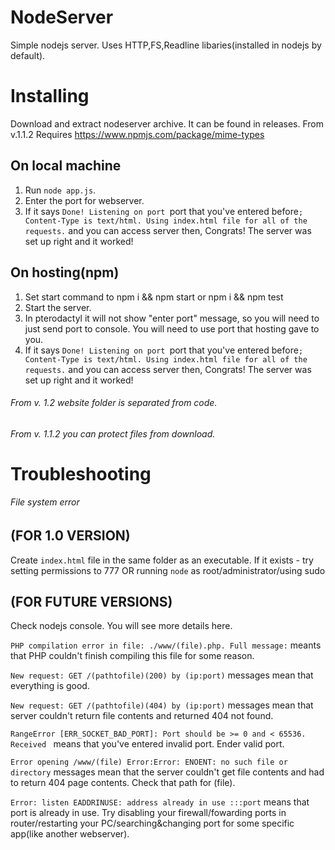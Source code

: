 # NodeServer
Simple nodejs server.  Uses HTTP,FS,Readline libaries(installed in nodejs by default).
# Installing
Download and extract nodeserver archive. It can be found in releases. From v.1.1.2 Requires https://www.npmjs.com/package/mime-types
## On local machine
1. Run `node app.js`.
2. Enter the port for webserver.
3. If it says `Done! Listening on port `port that you've entered before`; Content-Type is text/html. Using index.html file for
all of the requests.` and you can access server then, Congrats! The server was set up right and it worked!
## On hosting(npm)
1. Set start command to npm i && npm start or npm i && npm test
2. Start the server.
3. In pterodactyl it will not show "enter port" message, so you will need to just send port to console. You will need to use port that hosting gave to you. 
4. If it says `Done! Listening on port `port that you've entered before`; Content-Type is text/html. Using index.html file for
all of the requests.` and you can access server then, Congrats! The server was set up right and it worked!
###### From v. 1.2 website folder is separated from code.
###### From v. 1.1.2 you can protect files from download.
# Troubleshooting
###### File system error
## (FOR 1.0 VERSION)
Create `index.html` file in the same folder as an executable.
If it exists - try setting permissions to 777 OR running `node` as root/administrator/using sudo
## (FOR FUTURE VERSIONS)
Check nodejs console. You will see more details here.

`PHP compilation error in file: ./www/(file).php. Full message:` meants that PHP couldn't finish compiling this file for some reason. 

`New request: GET /(pathtofile)(200) by (ip:port)` messages mean that everything is good.

`New request: GET /(pathtofile)(404) by (ip:port)` messages mean that server couldn't return file contents and returned 404 not found.

`RangeError [ERR_SOCKET_BAD_PORT]: Port should be >= 0 and < 65536. Received ` means that you've entered invalid port. Ender valid port.

`Error opening /www/(file) Error:Error: ENOENT: no such file or directory` messages mean that the server couldn't get file contents and had to return 404 page contents.
Check that path for (file).

`Error: listen EADDRINUSE: address already in use :::port` means that port is already in use. Try disabling your firewall/fowarding ports in router/restarting your PC/searching&changing port for some specific app(like another webserver). 
